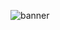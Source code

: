 ![banner](https://github.com/omarfaruk75/omarfaruk75/assets/134272454/f953d01f-f1a3-43bd-9b68-5c0be841acc2)

